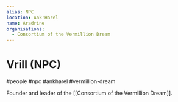 ```yaml
---
alias: NPC
location: Ank'Harel
name: Aradrine
organisations:
  - Consortium of the Vermillion Dream
---
```


# Vrill (NPC)

#people #npc #ankharel #vermillion-dream

Founder and leader of the [[Consortium of the Vermillion Dream]].